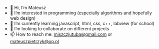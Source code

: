 - 👋 Hi, I’m Mateusz
- 👀 I’m interested in programming (especially algorithms and hopefully web design)
- 🌱 I’m currently learning javascript, html, css, c++, labview (for school)
- 💞️ I’m looking to collaborate on different projects
- 📫 How to reach me:
  miszczjutuba@gmail.com or mateuszpietrzyk@op.pl

